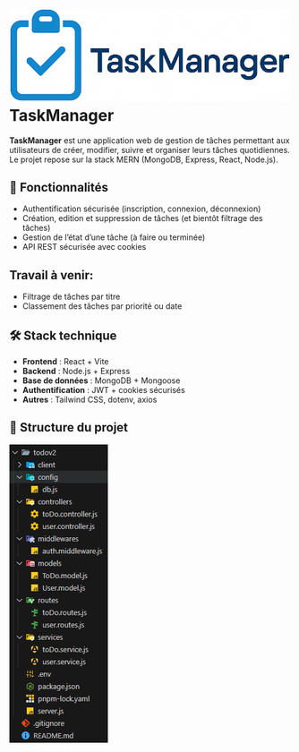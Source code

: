 # ![Logo](./images/capture1.png)TaskManager

**TaskManager** est une application web de gestion de tâches permettant aux utilisateurs de créer, modifier, suivre et organiser leurs tâches quotidiennes. Le projet repose sur la stack MERN (MongoDB, Express, React, Node.js).

## 🧩 Fonctionnalités

- Authentification sécurisée (inscription, connexion, déconnexion)
- Création, edition et suppression de tâches (et bientôt filtrage des tâches)
- Gestion de l’état d’une tâche (à faire ou terminée)
- API REST sécurisée avec cookies

## Travail à venir:

- Filtrage de tâches par titre
- Classement des tâches par priorité ou date

## 🛠️ Stack technique

- **Frontend** : React + Vite
- **Backend** : Node.js + Express
- **Base de données** : MongoDB + Mongoose
- **Authentification** : JWT + cookies sécurisés
- **Autres** : Tailwind CSS, dotenv, axios

## 📁 Structure du projet
![Aperçu de l'application](./images/capture2.png)
